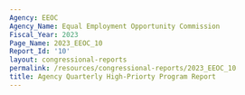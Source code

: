 ```yaml
---
Agency: EEOC
Agency_Name: Equal Employment Opportunity Commission
Fiscal_Year: 2023
Page_Name: 2023_EEOC_10
Report_Id: '10'
layout: congressional-reports
permalink: /resources/congressional-reports/2023_EEOC_10
title: Agency Quarterly High-Priorty Program Report
---
```

